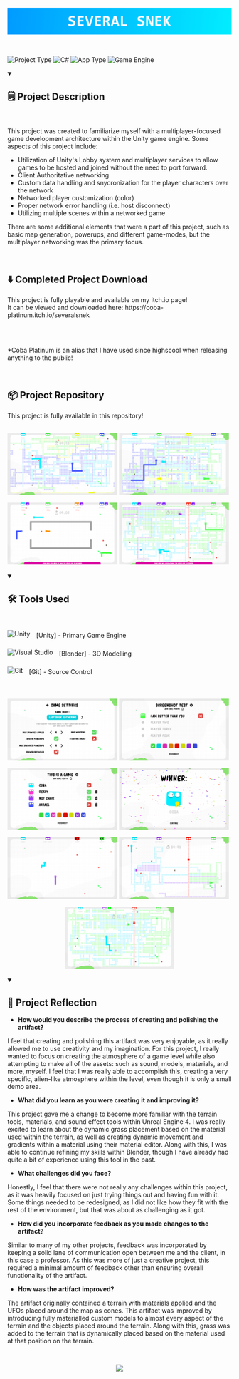 ![](SeveralSnekTitle.png)

<br />

![Project Type](https://custom-icon-badges.demolab.com/badge/Project%20Type-Personal-F25278?style=for-the-badge&logo=file&logoColor=white) ![C#](https://custom-icon-badges.demolab.com/badge/Language-C%23-brightgreen?style=for-the-badge&logo=command-palette&logoColor=white) ![App Type](https://custom-icon-badges.demolab.com/badge/Application%20Type-Game-blue?style=for-the-badge&logo=terminal&logoColor=white) ![Game Engine](https://custom-icon-badges.demolab.com/badge/Game%20Engine-Unity-purple?style=for-the-badge&logo=controller&logoColor=white)

<details open> 
<summary><h2>🗒️ Project Description</h2></summary>

<br />

This project was created to familiarize myself with a multiplayer-focused game development architecture within the Unity game engine.
Some aspects of this project include:
  - Utilization of Unity's Lobby system and multiplayer services to allow games to be hosted and joined without the need to port forward.
  - Client Authoritative networking
  - Custom data handling and snycronization for the player characters over the network
  - Networked player customization (color)
  - Proper network error handling (i.e. host disconnect)
  - Utilizing multiple scenes within a networked game

There are some additional elements that were a part of this project, such as basic map generation, powerups, and different game-modes, but the multiplayer networking was the primary focus.

<br />

<h2>⬇️ Completed Project Download</h2>
This project is fully playable and available on my itch.io page! <br />
It can be viewed and downloaded here: https://coba-platinum.itch.io/severalsnek

<br /><br />

*Coba Platinum is an alias that I have used since highscool when releasing anything to the public!

<br />

<h2>📦 Project Repository</h2>
This project is fully available in this repository!
</details>

<br/>

<p float="left">
  <img src="Screenshots/Image Sequence_009_3840x2160.png" width="49%" />
  <img src="Screenshots/Image Sequence_010_3840x2160.png" width="49%" />
</p>
<p float="left">
  <img src="Screenshots/Image Sequence_012_3840x2160.png" width="49%" />
  <img src="Screenshots/Image Sequence_015_3840x2160.png" width="49%" />
</p>

<details open> 
<summary><h2>🛠️ Tools Used</h2></summary>

<br />

<img align="center" alt="Unity" width="40px" style="padding-right:10px;padding-bottom:10px;" src="https://cdn.jsdelivr.net/gh/devicons/devicon@latest/icons/unity/unity-original.svg"/> [Unity] - Primary Game Engine

<img align="center" alt="Visual Studio" width="40px" style="padding-right:10px;padding-bottom:10px;" src="https://cdn.jsdelivr.net/gh/devicons/devicon@latest/icons/blender/blender-original.svg"/> [Blender] - 3D Modelling

<img align="center" alt="Git" width="40px" style="padding-right:10px;padding-bottom:10px;" src="https://cdn.jsdelivr.net/gh/devicons/devicon/icons/git/git-original.svg"/> [Git] - Source Control

</details> 

<br />

<p float="left">
  <img src="Screenshots/GameOptions.png" width="49%" />
  <img src="Screenshots/Image Sequence_001_3840x2160.png" width="49%" />
</p>
<p float="left">
  <img src="Screenshots/Image Sequence_008_3840x2160.png" width="49%" />
  <img src="Screenshots/Image Sequence_011_3840x2160.png" width="49%" />
</p>
<p float="left">
  <img src="Screenshots/Image Sequence_013_3840x2160.png" width="49%" />
  <img src="Screenshots/Image Sequence_014_3840x2160.png" width="49%" />
</p>
<p align="center">
  <img src="Screenshots/Image Sequence_016_3840x2160.png" width="49%" />
</p>

<details open> 
<summary><h2>🧠 Project Reflection</h2></summary>

- **How would you describe the process of creating and polishing the artifact?**
  
I feel that creating and polishing this artifact was very enjoyable, as it really allowed me to use creativity and my imagination. For this project, I really wanted to focus on creating the atmosphere of a game level while also attempting to make all of the assets: such as sound, models, materials, and more, myself. I feel that I was really able to accomplish this, creating a very specific, alien-like atmosphere within the level, even though it is only a small demo area.
  
- **What did you learn as you were creating it and improving it?**

This project gave me a change to become more familiar with the terrain tools, materials, and sound effect tools within Unreal Engine 4. I was really excited to learn about the dynamic grass placement based on the material used within the terrain, as well as creating dynamic movement and gradients within a material using their material editor. Along with this, I was able to continue refining my skills within Blender, though I have already had quite a bit of experience using this tool in the past.

- **What challenges did you face?**

Honestly, I feel that there were not really any challenges within this project, as it was heavily focused on just trying things out and having fun with it. Some things needed to be redesigned, as I did not like how they fit with the rest of the environment, but that was about as challenging as it got.

- **How did you incorporate feedback as you made changes to the artifact?**

Similar to many of my other projects, feedback was incorporated by keeping a solid lane of communication open between me and the client, in this case a professor. As this was more of just a creative project, this required a minimal amount of feedback other than ensuring overall functionality of the artifact.

- **How was the artifact improved?**

The artifact originally contained a terrain with materials applied and the UFOs placed around the map as cones. This artifact was improved by introducing fully materialled custom models to almost every aspect of the terrain and the objects placed around the terrain. Along with this, grass was added to the terrain that is dynamically placed based on the material used at that position on the terrain.
</details> 

<br />

<p align="center">
  <img src="LiamRandLogo.png" width="10%" />
</p>
